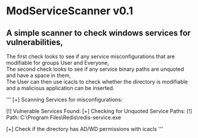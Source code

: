 # ModServiceScanner v0.1
## A simple scanner to check windows services for vulnerabilities,
The first check looks to see if any service misconfigurations that are modifiable for groups User and Everyone, \
The second check looks to see if any service binary paths are unquoted and have a space in them, \
The User can then use icacls to check whether the directory is modifiable and a malicious application can be inserted.

'''
[+] Scanning Services for misconfigurations:

[!] Vulnerable Services Found:
[+] Checking for Unquoted Service Paths:
[!] Path: C:\Program Files\Redis\redis-service.exe

[+] Check if the directory has AD/WD permissions with icacls
'''
